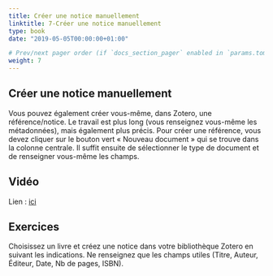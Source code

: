 ```yaml
---
title: Créer une notice manuellement
linktitle: 7-Créer une notice manuellement
type: book
date: "2019-05-05T00:00:00+01:00"

# Prev/next pager order (if `docs_section_pager` enabled in `params.toml`)
weight: 7
---
```


## Créer une notice manuellement

Vous pouvez également créer vous-même, dans Zotero, une référence/notice. Le travail est plus long (vous renseignez vous-même les métadonnées), mais également plus précis. Pour créer une référence, vous devez cliquer sur le bouton vert « Nouveau document » qui se trouve dans la colonne centrale. Il suffit ensuite de sélectionner le type de document et de renseigner vous-même les champs.

## Vidéo

Lien : [ici](http://g.recordit.co/LG2k7SzpKs.gif)

## Exercices

Choisissez un livre et créez une notice dans votre bibliothèque Zotero en suivant les indications. Ne renseignez que les champs utiles (Titre, Auteur, Éditeur, Date, Nb de pages, ISBN).

